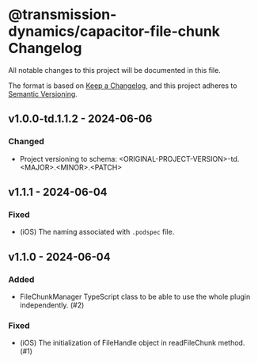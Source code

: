 # @transmission-dynamics/capacitor-file-chunk Changelog

All notable changes to this project will be documented in this file.

The format is based on [Keep a Changelog](https://keepachangelog.com/en/1.1.0/),
and this project adheres to [Semantic Versioning](https://semver.org/spec/v2.0.0.html).

## v1.0.0-td.1.1.2 - 2024-06-06

### Changed

- Project versioning to schema: \<ORIGINAL-PROJECT-VERSION>-td.\<MAJOR>.\<MINOR>.\<PATCH>

## v1.1.1 - 2024-06-04

### Fixed

- (iOS) The naming associated with `.podspec` file.

## v1.1.0 - 2024-06-04

### Added

- FileChunkManager TypeScript class to be able to use the whole plugin independently. (#2)

### Fixed

- (iOS) The initialization of FileHandle object in readFileChunk method. (#1)

